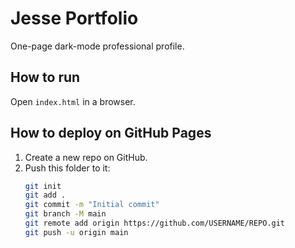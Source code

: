 # Jesse Portfolio

One-page dark-mode professional profile.

## How to run
Open `index.html` in a browser.

## How to deploy on GitHub Pages
1. Create a new repo on GitHub.
2. Push this folder to it:
   ```bash
   git init
   git add .
   git commit -m "Initial commit"
   git branch -M main
   git remote add origin https://github.com/USERNAME/REPO.git
   git push -u origin main
